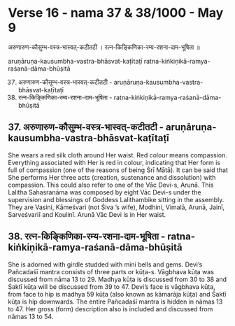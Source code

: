 # Verse 16 - nama 37 & 38/1000 - May 9 

अरुणारुण-कौसुम्भ-वस्त्र-भास्वत्-कटीतटी ।
रत्न-किङ्किणिका-रम्य-रशना-दाम-भूषिता ॥

aruṇāruṇa-kausumbha-vastra-bhāsvat-kaṭītaṭī 
ratna-kiṅkiṇikā-ramya-raśanā-dāma-bhūṣitā 

37. अरुणारुण-कौसुम्भ-वस्त्र-भास्वत्-कटीतटी  - aruṇāruṇa-kausumbha-vastra-bhāsvat-kaṭītaṭī 
38. रत्न-किङ्किणिका-रम्य-रशना-दाम-भूषिता - ratna-kiṅkiṇikā-ramya-raśanā-dāma-bhūṣitā 

## 37. अरुणारुण-कौसुम्भ-वस्त्र-भास्वत्-कटीतटी  - aruṇāruṇa-kausumbha-vastra-bhāsvat-kaṭītaṭī

She wears a red silk cloth around Her waist. Red colour means compassion. Everything associated with Her is red in colour, indicating that Her form is full of compassion (one of the reasons of being Śrī Mātā). It can be said that She performs Her three acts (creation, sustenance and dissolution) with compassion. This could also refer to one of the Vāc Devi-s, Arunā. This Lalitha Sahasranāma was composed by eight Vāc Devi-s under the supervision and blessings of Goddess Lalithambike sitting in the assembly. They are Vasini, Kāmeśvari (not Śiva ’s wife), Modhini, Vimalā, Arunā, Jainī, Sarveśvariī and Koulinī. Arunā Vāc Devi is in Her waist.

## 38. रत्न-किङ्किणिका-रम्य-रशना-दाम-भूषिता - ratna-kiṅkiṇikā-ramya-raśanā-dāma-bhūṣitā

She is adorned with girdle studded with mini bells and gems. Devi’s Pañcadaśī mantra consists of three parts or kūṭa-s. Vāgbhava kūṭa was discussed from nāma 13 to 29. Madhya kūṭa is  discussed from 30 to 38 and Śaktī kūṭa will be discussed from 39 to 47. Devi’s face is vāgbhava kūṭa, from face to hip is madhya 59 kūṭa (also known as kāmarāja kūṭa) and Śaktī kūṭa is hip downwards. The entire Pañcadaśī mantra is hidden in nāmas 13 to 47. Her gross (form) description also is included and discussed from nāmas 13 to 54.
